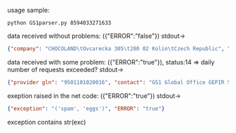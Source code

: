 usage sample:
```shell
python GS1parser.py 8594033271633
```

data received without problems: ({"ERROR":"false"}) stdout->
```json
{"company": "CHOCOLAND\tOvcarecka 305\t280 02 Kolin\tCzech Republic", "ERROR": "false", "provider gln": "8590000000008", "gcp": "859403327", "contact": "Tel:321742411, 774880296\tklara.vazanova@altiskolin.cz", "gln": "8594033270001", "status": "0", "last change": "23.02.2014"}
```

data received with some problem: ({"ERROR":"true"}), status:14 => daily number of requests exceeded? stdout->
```json
{"provider gln": "9501101020016", "contact": "GS1 Global Office GEPIR Support\tTel:+4698148277\tsupport@gepirsupport.org", "ERROR": "true", "company": "GS1 Global Office\tBlue Tower\t1050 Brussels\tNon Members Countries", "gln": "9500000000006", "status": "14", "last change": "", "gcp": ""}
```



exeption raised in the net code: ({"ERROR":"true"}) stdout->
```json
{"exception": "('spam', 'eggs')", "ERROR": "true"}
```
exception contains str(exc)

